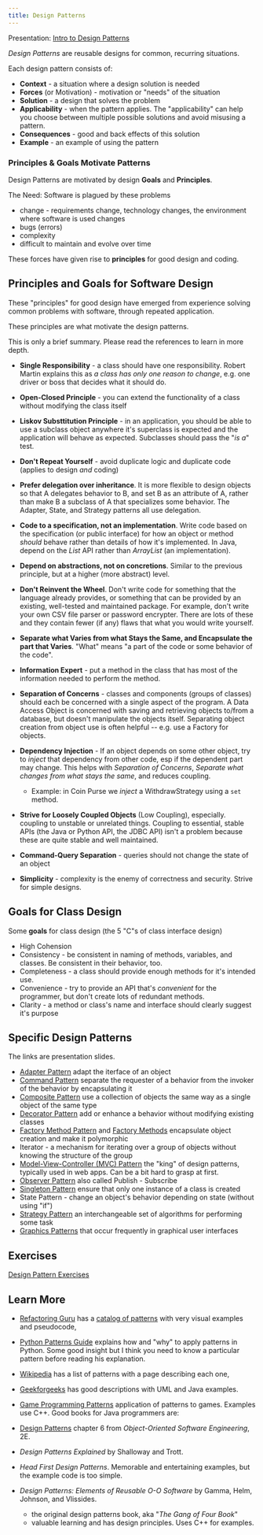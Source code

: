 ```yaml
---
title: Design Patterns
---
```


Presentation: [Intro to Design Patterns](Intro-Design-Patterns.pdf)

*Design Patterns* are reusable designs for common, recurring situations. 

Each design pattern consists of:

* **Context** - a situation where a design solution is needed
* **Forces** (or Motivation) - motivation or "needs" of the situation
* **Solution** - a design that solves the problem
* **Applicability** - when the pattern applies.  The "applicability" can help you choose between multiple possible solutions and avoid misusing a pattern.
* **Consequences** - good and back effects of this solution
* **Example** - an example of using the pattern

### Principles & Goals Motivate Patterns

Design Patterns are motivated by design **Goals** and **Principles**.


The Need: Software is plagued by these problems

* change - requirements change, technology changes, the environment where software is used changes
* bugs (errors)
* complexity
* difficult to maintain and evolve over time

These forces have given rise to **principles** for good design and coding.

## Principles and Goals for Software Design

These "principles" for good design have emerged 
from experience solving common problems with software,
through repeated application.

These principles are what motivate the design patterns.

This is only a brief summary.
Please read the references to learn in more depth.

* **Single Responsibility** - a class should have one responsibility. Robert Martin explains this as *a class has only one reason to change*, e.g. one driver or boss that decides what it should do.

* **Open-Closed Principle** - you can extend the functionality of a class without modifying the class itself

* **Liskov Substtitution Principle** - in an application, you should be able to use a subclass object anywhere it's superclass is expected and the application will behave as expected. Subclasses should pass the "*is a*" test.

* **Don't Repeat Yourself** - avoid duplicate logic and duplicate code (applies to design *and* coding)

* **Prefer delegation over inheritance**. It is more flexible to design objects so that A delegates behavior to B, and set B as an attribute of A, rather than make B a subclass of A that specializes some behavior. The Adapter, State, and Strategy patterns all use delegation.

* **Code to a specification, not an implementation**.  Write code based on the specification (or public interface) for how an object or method *should* behave rather than details of how it's implemented. In Java, depend on the *List* API rather than *ArrayList* (an implementation). 
* **Depend on abstractions, not on concretions**. Similar to the previous principle, but at a higher (more abstract) level.

* **Don't Reinvent the Wheel**.  Don't write code for something that the language already provides, or something that can be provided by an existing, well-tested and maintained package.  For example, don't write your own CSV file parser or password encrypter. There are lots of these and they contain fewer (if any) flaws that what you would write yourself.

* **Separate what Varies from what Stays the Same, and Encapsulate the part that Varies**.  "What" means "a part of the code or some behavior of the code". 

* **Information Expert** - put a method in the class that has most of the information needed to perform the method.

* **Separation of Concerns** - classes and components (groups of classes) should each be concerned with a single aspect of the program. A Data Access Object is concerned with saving and retrieving objects to/from a database, but doesn't manipulate the objects itself. Separating object creation from object use is often helpful -- e.g. use a Factory for objects.

* **Dependency Injection** - If an object depends on some other object, try to *inject* that dependency from other code, esp if the dependent part may change.  This helps with *Separation of Concerns*, *Separate what changes from what stays the same*, and reduces coupling.
  - Example: in Coin Purse we *inject* a WithdrawStrategy using a `set` method.

* **Strive for Loosely Coupled Objects** (Low Coupling), especially. coupling to unstable or unrelated things. Coupling to essential, stable APIs (the Java or Python API, the JDBC API) isn't a problem because these are quite stable and well maintained.

* **Command-Query Separation** - queries should not change the state of an object

* **Simplicity** - complexity is the enemy of correctness and security. Strive for simple designs.
 


## Goals for Class Design

Some **goals** for class design (the 5 "C"s of class interface design)

- High Cohension
- Consistency - be consistent in naming of methods, variables, and classes. Be consistent in their behavior, too.
- Completeness - a class should provide enough methods for it's intended use.
- Convenience - try to provide an API that's *convenient* for the programmer, but don't create lots of redundant methods.
- Clarity - a method or class's name and interface should clearly suggest it's purpose


## Specific Design Patterns 

The links are presentation slides.

* [Adapter Pattern](Adapter-Pattern.pdf) adapt the iterface of an object
* [Command Pattern](Command-Pattern.pdf) separate the requester of a behavior from the invoker of the behavior by encapsulating it
* [Composite Pattern](Composite-Pattern.pdf) use a collection of objects the same way as a single object of the same type
* [Decorator Pattern](Decorator-Pattern.pdf) add or enhance a behavior without modifying existing classes
* [Factory Method Pattern](Factory-Method-Slides.pdf) and [Factory Methods](Factory-Methods.pdf) encapsulate object creation and make it polymorphic
* Iterator - a mechanism for iterating over a group of objects without knowing the structure of the group
* [Model-View-Controller (MVC) Pattern](MVC-Pattern.pdf) the "king" of design patterns, typically used in web apps. Can be a bit hard to grasp at first.
* [Observer Pattern](Observer-Pattern.pdf) also called Publish - Subscribe
* [Singleton Pattern](Singleton-Pattern.pdf) ensure that only one instance of a class is created
* State Pattern - change an object's behavior depending on state (without using "if")
* [Strategy Pattern](Strategy-Pattern.pdf) an interchangeable set of algorithms for performing some task
* [Graphics Patterns](Graphics-Patterns.pdf) that occur frequently in graphical user interfaces

## Exercises

[Design Pattern Exercises](Patterns-Exercises.pdf)

## Learn More


* [Refactoring Guru](https://refactoring.guru/design-patterns) has a [catalog of patterns](https://refactoring.guru/design-patterns/catalog) with very visual examples and pseudocode, 

* [Python Patterns Guide](https://python-patterns.guide/) explains how and "why" to apply patterns in Python. Some good insight but I think you need to know a particular pattern before reading his explanation.

* [Wikipedia](https://en.wikipedia.org/wiki/Software_design_pattern) has a list of patterns with a page describing each one,

* [Geekforgeeks](https://www.geeksforgeeks.org/software-design-patterns/) has good descriptions with UML and Java examples.

* [Game Programming Patterns](https://gameprogrammingpatterns.com/contents.html) application of patterns to games. Examples use C++.
Good books for Java programmers are:

* [Design Patterns](OOSE-ch6-Design-Patterns.pdf) chapter 6 from *Object-Oriented Software Engineering*, 2E.
* _Design Patterns Explained_ by Shalloway and Trott.
* _Head First Design Patterns_. Memorable and entertaining examples, but the example code is too simple.
* _Design Patterns: Elements of Reusable O-O Software_ by Gamma, Helm, Johnson, and Vlissides.
  - the original design patterns book, aka "*The Gang of Four Book*"
  - valuable learning and has design principles. Uses C++ for examples.
